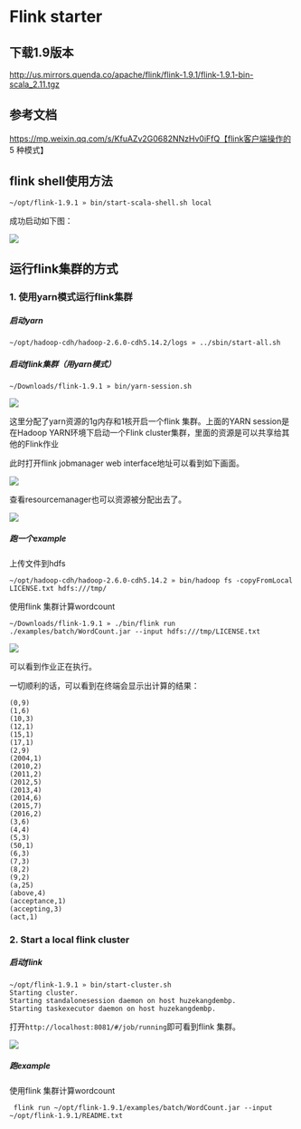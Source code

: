 # Flink starter



## 下载1.9版本

http://us.mirrors.quenda.co/apache/flink/flink-1.9.1/flink-1.9.1-bin-scala_2.11.tgz



## 参考文档

https://mp.weixin.qq.com/s/KfuAZv2G0682NNzHv0iFfQ【flink客户端操作的 5 种模式】



## flink shell使用方法

```
~/opt/flink-1.9.1 » bin/start-scala-shell.sh local
```

成功启动如下图：

![](https://i.loli.net/2019/11/20/mdFv5GAn3gQ8EkU.png)



## 运行flink集群的方式



### 1. 使用yarn模式运行flink集群



##### 启动yarn

```
~/opt/hadoop-cdh/hadoop-2.6.0-cdh5.14.2/logs » ../sbin/start-all.sh              
```

##### 启动flink集群（用yarn模式）

```
~/Downloads/flink-1.9.1 » bin/yarn-session.sh
```

![](https://i.loli.net/2019/11/19/F3ia5ZXrv8cbLlk.png)

这里分配了yarn资源的1g内存和1核开启一个flink 集群。上面的YARN session是在Hadoop YARN环境下启动一个Flink cluster集群，里面的资源是可以共享给其他的Flink作业

此时打开flink jobmanager web interface地址可以看到如下画面。

![](https://i.loli.net/2019/11/19/ymRBopgDqevCVsE.png)

查看resourcemanager也可以资源被分配出去了。

![](https://i.loli.net/2019/11/19/dClNqknAaSIvguO.png)



##### 跑一个example

上传文件到hdfs

```
~/opt/hadoop-cdh/hadoop-2.6.0-cdh5.14.2 » bin/hadoop fs -copyFromLocal LICENSE.txt hdfs:///tmp/
```



使用flink 集群计算wordcount

```
~/Downloads/flink-1.9.1 » ./bin/flink run ./examples/batch/WordCount.jar --input hdfs:///tmp/LICENSE.txt
```

![](https://i.loli.net/2019/11/19/ULWmFqvOilxHIMV.png)

可以看到作业正在执行。

一切顺利的话，可以看到在终端会显示出计算的结果：

```
(0,9)
(1,6)
(10,3)
(12,1)
(15,1)
(17,1)
(2,9)
(2004,1)
(2010,2)
(2011,2)
(2012,5)
(2013,4)
(2014,6)
(2015,7)
(2016,2)
(3,6)
(4,4)
(5,3)
(50,1)
(6,3)
(7,3)
(8,2)
(9,2)
(a,25)
(above,4)
(acceptance,1)
(accepting,3)
(act,1)
```



### 2. Start a local  flink cluster

##### 启动flink

```
~/opt/flink-1.9.1 » bin/start-cluster.sh                                                                               
Starting cluster.
Starting standalonesession daemon on host huzekangdembp.
Starting taskexecutor daemon on host huzekangdembp.
```

打开`http://localhost:8081/#/job/running`即可看到flink 集群。

![](http://image-picgo.test.upcdn.net/img/20191204222452.png)

##### 跑example

使用flink 集群计算wordcount

```
 flink run ~/opt/flink-1.9.1/examples/batch/WordCount.jar --input ~/opt/flink-1.9.1/README.txt
```

